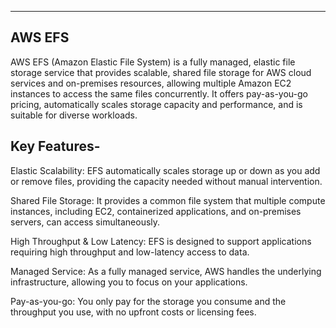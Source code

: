 -------------
AWS EFS
-------------
AWS EFS (Amazon Elastic File System) is a fully managed, elastic file storage service that provides scalable, shared file storage for AWS cloud services and on-premises resources, allowing multiple Amazon EC2 instances to access the same files concurrently. It offers pay-as-you-go pricing, automatically scales storage capacity and performance, and is suitable for diverse workloads.

Key Features-
-------------
Elastic Scalability:
EFS automatically scales storage up or down as you add or remove files, providing the capacity needed without manual intervention. 

Shared File Storage:
It provides a common file system that multiple compute instances, including EC2, containerized applications, and on-premises servers, can access simultaneously. 

High Throughput & Low Latency:
EFS is designed to support applications requiring high throughput and low-latency access to data. 

Managed Service:
As a fully managed service, AWS handles the underlying infrastructure, allowing you to focus on your applications. 

Pay-as-you-go:
You only pay for the storage you consume and the throughput you use, with no upfront costs or licensing fees. 